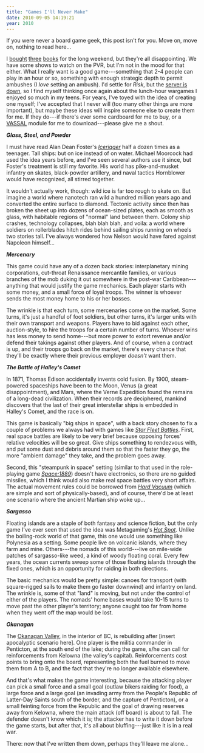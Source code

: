 ```yaml
---
title: "Games I'll Never Make"
date: 2010-09-05 14:19:21
year: 2010
---
```

<p>
  If you were never a board game geek, this post isn't for you. Move on, move on, nothing to read here...
</p>

<p>
  I <a href="http://www.amazon.com/Chill-Elizabeth-Bear/dp/0553591088/">bought</a> <a href="http://www.amazon.com/Lord-Changing-Winds-Griffin-Trilogy/dp/0316072788/">three</a> <a href="http://www.amazon.com/This-Will-Change-Everything-Future/dp/0061899674/">books</a> for the long weekend, but they're all disappointing. We have some shows to watch on the PVR, but I'm not in the mood for that either. What I really want is a good game---something that 2-4 people can play in an hour or so, something with enough strategic depth to permit ambushes (I <em>love</em> setting an ambush). I'd settle for <em>Risk</em>, but the <a href="http://www.kongregate.com/games/Abalore/world-rebellion-ii">server is down</a>, so I find myself thinking once again about the lunch-hour wargames I enjoyed so much in my teens. For years, I've toyed with the idea of creating one myself; I've accepted that I never will (too many other things are more important), but maybe these ideas will inspire someone else to create them for me. If they do---if there's ever some cardboard for me to buy, or a <a href="http://www.vassalengine.org/">VASSAL</a> module for me to download---please give me a shout.
</p>

<p>
  <strong><em>Glass, Steel, and Powder</em></strong>
</p>

<p>
  I must have read Alan Dean Foster's <a href="http://www.amazon.com/Icerigger-Alan-Dean-Foster/dp/0450030423/"><em>Icerigger</em></a> half a dozen times as a teenager. Tall ships: but on ice instead of on water. Michael Moorcock had used the idea years before, and I've seen several authors use it since, but Foster's treatment is still my favorite. His world has pike-and-musket infantry on skates, black-powder artillery, and naval tactics Hornblower would have recognized, all stirred together.
</p>

<p>
  It wouldn't actually work, though: wild ice is far too rough to skate on. But imagine a world where nanotech ran wild a hundred million years ago and converted the entire surface to diamond. Tectonic activity since then has broken the sheet up into dozens of ocean-sized plates, each as smooth as glass, with habitable regions of "normal" land between them. Colony ship crashes, technology collapses, blah blah blah, and voila: a world where soldiers on rollerblades hitch rides behind sailing ships running on wheels two stories tall. I've always wondered how Nelson would have fared against Napoleon himself...
</p>

<p>
  <strong><em>Mercenary</em></strong>
</p>

<p>
  This game could have any of a dozen back stories: interplanetary mining corporations, cut-throat Renaissance mercantile families, or various branches of the mob duking it out somewhere in the post-war Caribbean---anything that would justify the game mechanics. Each player starts with some money, and a small force of loyal troops. The winner is whoever sends the most money home to his or her bosses.
</p>

<p>
  The wrinkle is that each turn, some mercenaries come on the market.  Some turns, it's just a handful of foot soldiers, but other turns, it's larger units with their own transport and weapons. Players have to bid against each other, auction-style, to hire the troops for a certain number of turns. Whoever wins has less money to send home---but more power to extort revenue and/or defend their takings against other players.  And of course, when a contract is up, and their troops go back on the market, there's every chance that they'll be exactly where their previous employer <em>doesn't</em> want them.
</p>

<p>
  <em><strong>The Battle of Halley's Comet</strong></em>
</p>

<p>
  In 1871, Thomas Edison accidentally invents cold fusion. By 1900, steam-powered spaceships have been to the Moon, Venus (a great disappointment), and Mars, where the Verne Expedition found the remains of a long-dead civilization. When their records are deciphered, mankind discovers that the last of their great interstellar ships is embedded in Halley's Comet, and the race is on.
</p>

<p>
  This game is basically "big ships in space", with a back story chosen to fix a couple of problems we always had with games like <a href="http://www.starfleetgames.com/starfleetbattles.shtml"><em>Star Fleet Battles</em></a>. First, real space battles are likely to be very brief because opposing forces' relative velocities will be so great. Give ships something to rendezvous with, and put some dust and debris around them so that the faster they go, the more "ambient damage" they take, and the problem goes away.
</p>

<p>
  Second, this "steampunk in space" setting (similar to that used in the role-playing game <a href="http://www.space1889.org/"><em>Space:1889</em></a>) doesn't have electronics, so there are no guided missiles, which I think would also make real space battles very short affairs. The actual movement rules could be borrowed from <a href="http://www.fatmessiahgames.com/fmg/hv/index.html"><em>Hard Vacuum</em></a> (which are simple and sort of physically-based), and of course, there'd be at least one scenario where the ancient Martian ship woke up...
</p>

<p>
  <strong><em>Sargasso</em></strong>
</p>

<p>
  Floating islands are a staple of both fantasy and science fiction, but the only game I've ever seen that used the idea was Metagaming's <a href="http://www.boardgamegeek.com/boardgame/3673/hot-spot"><em>Hot Spot</em></a>. Unlike the boiling-rock world of that game, this one would use something like Polynesia as a setting. Some people live on volcanic islands, where they farm and mine. Others---the nomads of this world---live on mile-wide patches of sargasso-like weed, a kind of woody floating coral. Every few years, the ocean currents sweep some of those floating islands through the fixed ones, which is an opportunity for raiding in both directions.
</p>

<p>
  The basic mechanics would be pretty simple: canoes for transport (with square-rigged sails to make them go faster downwind) and infantry on land. The wrinkle is, some of that "land" is moving, but not under the control of either of the players. The nomads' home bases would take 10-15 turns to move past the other player's territory; anyone caught too far from home when they went off the map would be lost.
</p>

<p>
  <strong><em>Okanagan</em></strong>
</p>

<p>
  The <a href="http://www.okanagan-now.com/images/okanagan_map.gif">Okanagan Valley</a>, in the interior of BC, is rebuilding after [insert apocalyptic scenario here]. One player is the militia commander in Penticton, at the south end of the lake; during the game, s/he can call for reinforcements from Kelowna (the valley's capital). Reinforcements cost points to bring onto the board, representing both the fuel burned to move them from A to B, and the fact that they're no longer available elsewhere.
</p>

<p>
  And that's what makes the game interesting, because the attacking player can pick a small force and a small goal (outlaw bikers raiding for food), a large force and a large goal (an invading army from the People's Republic of Latter-Day Saints south of the border, and the capture of Penticton), or a small feinting force from the Republic and the goal of drawing reserves away from Kelowna, where the main attack (off board) is about to fall. The defender doesn't know which it is; the attacker has to write it down before the game starts, but after that, it's all about bluffing---just like it is in a real war.
</p>

<p>
  There: now that I've written them down, perhaps they'll leave me alone...
</p>
